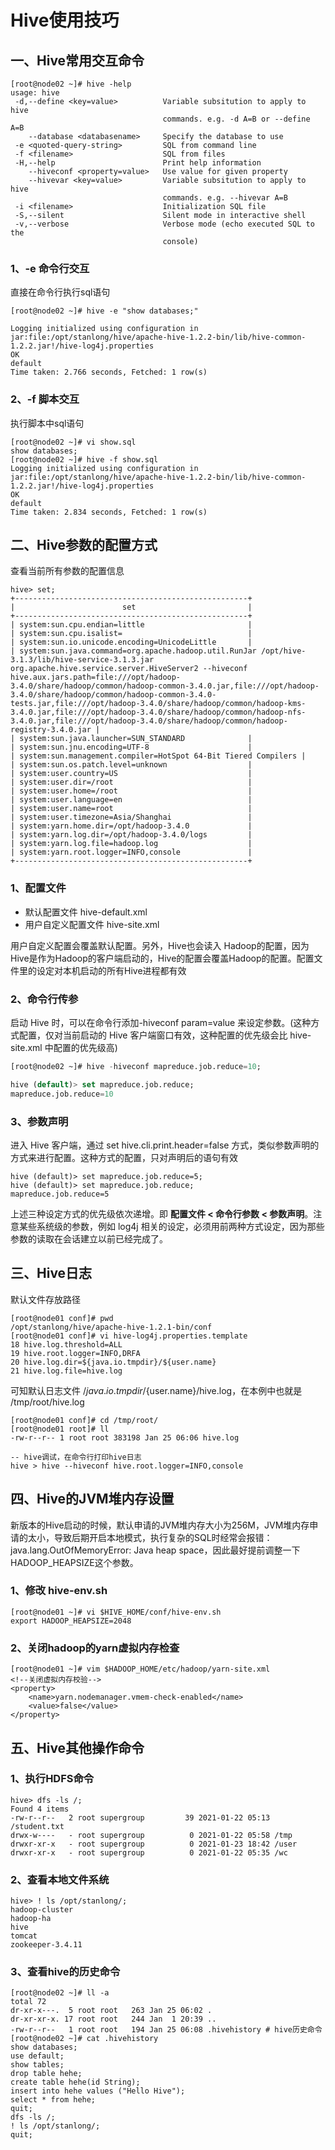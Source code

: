 # Hive使用技巧

## 一、Hive常用交互命令

```shell
[root@node02 ~]# hive -help
usage: hive
 -d,--define <key=value>          Variable subsitution to apply to hive
                                  commands. e.g. -d A=B or --define A=B
    --database <databasename>     Specify the database to use
 -e <quoted-query-string>         SQL from command line 
 -f <filename>                    SQL from files
 -H,--help                        Print help information
    --hiveconf <property=value>   Use value for given property
    --hivevar <key=value>         Variable subsitution to apply to hive
                                  commands. e.g. --hivevar A=B
 -i <filename>                    Initialization SQL file
 -S,--silent                      Silent mode in interactive shell
 -v,--verbose                     Verbose mode (echo executed SQL to the
                                  console)
```

### 1、-e 命令行交互

直接在命令行执行sql语句

```shell
[root@node02 ~]# hive -e "show databases;"

Logging initialized using configuration in jar:file:/opt/stanlong/hive/apache-hive-1.2.2-bin/lib/hive-common-1.2.2.jar!/hive-log4j.properties
OK
default
Time taken: 2.766 seconds, Fetched: 1 row(s)
```

### 2、-f 脚本交互

执行脚本中sql语句

```shell
[root@node02 ~]# vi show.sql
show databases;
[root@node02 ~]# hive -f show.sql
Logging initialized using configuration in jar:file:/opt/stanlong/hive/apache-hive-1.2.2-bin/lib/hive-common-1.2.2.jar!/hive-log4j.properties
OK
default
Time taken: 2.834 seconds, Fetched: 1 row(s)
```

## 二、Hive参数的配置方式

查看当前所有参数的配置信息

```mysql
hive> set;
+----------------------------------------------------+
|                        set                         |
+----------------------------------------------------+
| system:sun.cpu.endian=little                       |
| system:sun.cpu.isalist=                            |
| system:sun.io.unicode.encoding=UnicodeLittle       |
| system:sun.java.command=org.apache.hadoop.util.RunJar /opt/hive-3.1.3/lib/hive-service-3.1.3.jar org.apache.hive.service.server.HiveServer2 --hiveconf hive.aux.jars.path=file:///opt/hadoop-3.4.0/share/hadoop/common/hadoop-common-3.4.0.jar,file:///opt/hadoop-3.4.0/share/hadoop/common/hadoop-common-3.4.0-tests.jar,file:///opt/hadoop-3.4.0/share/hadoop/common/hadoop-kms-3.4.0.jar,file:///opt/hadoop-3.4.0/share/hadoop/common/hadoop-nfs-3.4.0.jar,file:///opt/hadoop-3.4.0/share/hadoop/common/hadoop-registry-3.4.0.jar |
| system:sun.java.launcher=SUN_STANDARD              |
| system:sun.jnu.encoding=UTF-8                      |
| system:sun.management.compiler=HotSpot 64-Bit Tiered Compilers |
| system:sun.os.patch.level=unknown                  |
| system:user.country=US                             |
| system:user.dir=/root                              |
| system:user.home=/root                             |
| system:user.language=en                            |
| system:user.name=root                              |
| system:user.timezone=Asia/Shanghai                 |
| system:yarn.home.dir=/opt/hadoop-3.4.0             |
| system:yarn.log.dir=/opt/hadoop-3.4.0/logs         |
| system:yarn.log.file=hadoop.log                    |
| system:yarn.root.logger=INFO,console               |
+----------------------------------------------------+
```

### 1、配置文件

- 默认配置文件 hive-default.xml 
- 用户自定义配置文件 hive-site.xml

用户自定义配置会覆盖默认配置。另外，Hive也会读入 Hadoop的配置，因为Hive是作为Hadoop的客户端启动的，Hive的配置会覆盖Hadoop的配置。配置文件里的设定对本机启动的所有Hive进程都有效

### 2、命令行传参

启动 Hive 时，可以在命令行添加-hiveconf param=value 来设定参数。(这种方式配置，仅对当前启动的 Hive 客户端窗口有效，这种配置的优先级会比 hive-site.xml 中配置的优先级高)

```sql
[root@node02 ~]# hive -hiveconf mapreduce.job.reduce=10;

hive (default)> set mapreduce.job.reduce;
mapreduce.job.reduce=10
```

### 3、参数声明

进入 Hive 客户端，通过 set hive.cli.print.header=false 方式，类似参数声明的方式来进行配置。这种方式的配置，只对声明后的语句有效

```shell
hive (default)> set mapreduce.job.reduce=5;
hive (default)> set mapreduce.job.reduce;
mapreduce.job.reduce=5
```

上述三种设定方式的优先级依次递增。即 **配置文件 < 命令行参数 < 参数声明**。注意某些系统级的参数，例如 log4j 相关的设定，必须用前两种方式设定，因为那些参数的读取在会话建立以前已经完成了。

## 三、Hive日志

默认文件存放路径

```shell
[root@node01 conf]# pwd
/opt/stanlong/hive/apache-hive-1.2.1-bin/conf
[root@node01 conf]# vi hive-log4j.properties.template 
18 hive.log.threshold=ALL
19 hive.root.logger=INFO,DRFA
20 hive.log.dir=${java.io.tmpdir}/${user.name}
21 hive.log.file=hive.log
```

可知默认日志文件 /${java.io.tmpdir}/${user.name}/hive.log，在本例中也就是 /tmp/root/hive.log

```shell
[root@node01 conf]# cd /tmp/root/
[root@node01 root]# ll
-rw-r--r-- 1 root root 383198 Jan 25 06:06 hive.log
```

```shell
-- hive调试，在命令行打印hive日志
hive > hive --hiveconf hive.root.logger=INFO,console
```



## 四、Hive的JVM堆内存设置

新版本的Hive启动的时候，默认申请的JVM堆内存大小为256M，JVM堆内存申请的太小，导致后期开启本地模式，执行复杂的SQL时经常会报错：java.lang.OutOfMemoryError: Java heap space，因此最好提前调整一下HADOOP_HEAPSIZE这个参数。

### 1、修改 hive-env.sh

```shell
[root@node01 ~]# vi $HIVE_HOME/conf/hive-env.sh
export HADOOP_HEAPSIZE=2048 
```

### 2、关闭hadoop的yarn虚拟内存检查

```shell
[root@node01 ~]# vim $HADOOP_HOME/etc/hadoop/yarn-site.xml 
<!--关闭虚拟内存校验-->
<property>
	<name>yarn.nodemanager.vmem-check-enabled</name>
	<value>false</value>
</property>
```

## 五、Hive其他操作命令

### 1、执行HDFS命令

```shell
hive> dfs -ls /;
Found 4 items
-rw-r--r--   2 root supergroup         39 2021-01-22 05:13 /student.txt
drwx-w----   - root supergroup          0 2021-01-22 05:58 /tmp
drwxr-xr-x   - root supergroup          0 2021-01-23 18:42 /user
drwxr-xr-x   - root supergroup          0 2021-01-22 05:35 /wc
```

### 2、查看本地文件系统

```shell
hive> ! ls /opt/stanlong/;
hadoop-cluster
hadoop-ha
hive
tomcat
zookeeper-3.4.11
```

### 3、查看hive的历史命令

```shell
[root@node02 ~]# ll -a
total 72
dr-xr-x---.  5 root root   263 Jan 25 06:02 .
dr-xr-xr-x. 17 root root   244 Jan  1 20:39 ..
-rw-r--r--   1 root root   194 Jan 25 06:08 .hivehistory # hive历史命令
[root@node02 ~]# cat .hivehistory 
show databases;
use default;
show tables;
drop table hehe;
create table hehe(id String);
insert into hehe values ("Hello Hive");
select * from hehe;
quit;
dfs -ls /;
! ls /opt/stanlong/;
quit;
```



